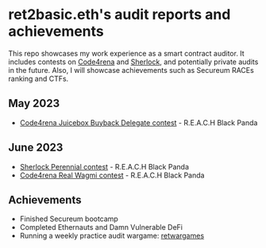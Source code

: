 # ret2basic.eth's audit reports and achievements

This repo showcases my work experience as a smart contract auditor. It includes contests on [Code4rena](https://code4rena.com/) and [Sherlock](https://www.sherlock.xyz/), and potentially private audits in the future. Also, I will showcase achievements such as Secureum RACEs ranking and CTFs.

## May 2023

- [Code4rena Juicebox Buyback Delegate contest]() - R.E.A.C.H Black Panda

## June 2023

- [Sherlock Perennial contest]() - R.E.A.C.H Black Panda
- [Code4rena Real Wagmi contest]() - R.E.A.C.H Black Panda

## Achievements

- Finished Secureum bootcamp
- Completed Ethernauts and Damn Vulnerable DeFi
- Running a weekly practice audit wargame: [retwargames](https://github.com/ret2basic/ret2wargames)
